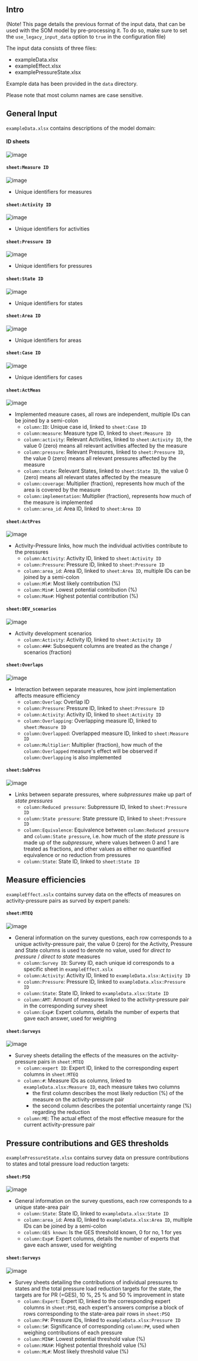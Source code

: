 ## Intro

(Note! This page details the previous format of the input data, that can be used with the SOM model by pre-processing it. To do so, make sure to set the ```use_legacy_input_data``` option to ```true``` in the configuration file)

The input data consists of three files:

- exampleData.xlsx
- exampleEffect.xlsx
- examplePressureState.xlsx

Example data has been provided in the ```data``` directory.

Please note that most column names are case sensitive.

## General Input

```exampleData.xlsx``` contains descriptions of the model domain:

#### ID sheets

![image](images/input/input_id_sheets.png)

#### ```sheet:Measure ID```
![image](images/input/input_id_sheets_measure.png)

- Unique identifiers for measures

#### ```sheet:Activity ID```
![image](images/input/input_id_sheets_activity.png)

- Unique identifiers for activities

#### ```sheet:Pressure ID```
![image](images/input/input_id_sheets_pressure.png)

- Unique identifiers for pressures

#### ```sheet:State ID```
![image](images/input/input_id_sheets_state.png)

- Unique identifiers for states

#### ```sheet:Area ID```
![image](images/input/input_id_sheets_area.png)

- Unique identifiers for areas

#### ```sheet:Case ID```
![image](images/input/input_id_sheets_case.png)

- Unique identifiers for cases

#### ```sheet:ActMeas```
![image](images/input/input_actmeas.png)

- Implemented measure cases, all rows are independent, multiple IDs can be joined by a semi-colon
    - ```column:ID```: Unique case id, linked to ```sheet:Case ID```
    - ```column:measure```: Measure type ID, linked to ```sheet:Measure ID```
    - ```column:activity```: Relevant Activities, linked to ```sheet:Activity ID```, the value 0 (zero) means all relevant activities affected by the measure
    - ```column:pressure```: Relevant Pressures, linked to ```sheet:Pressure ID```, the value 0 (zero) means all relevant pressures affected by the measure
    - ```column:state```: Relevant States, linked to ```sheet:State ID```, the value 0 (zero) means all relevant states affected by the measure
    - ```column:coverage```: Multiplier (fraction), represents how much of the area is covered by the measure
    - ```column:implementation```: Multiplier (fraction), represents how much of the measure is implemented
    - ```column:area_id```: Area ID, linked to ```sheet:Area ID```

#### ```sheet:ActPres```
![image](images/input/input_actpres.png)

- Activity-Pressure links, how much the individual activities contribute to the pressures
    - ```column:Activity```: Activity ID, linked to ```sheet:Activity ID```
    - ```column:Pressure```: Pressure ID, linked to ```sheet:Pressure ID```
    - ```column:area_id```: Area ID, linked to ```sheet:Area ID```, multiple IDs can be joined by a semi-colon
    - ```column:Ml#```: Most likely contribution (%)
    - ```column:Min#```: Lowest potential contribution (%)
    - ```column:Max#```: Highest potential contribution (%)

#### ```sheet:DEV_scenarios```
![image](images/input/input_dev_scenarios.png)

- Activity development scenarios
    - ```column:Activity```: Activity ID, linked to ```sheet:Activity ID```
    - ```column:###```: Subsequent columns are treated as the change / scenarios (fraction)

#### ```sheet:Overlaps```
![image](images/input/input_overlaps.png)

- Interaction between separate measures, how joint implementation affects measure efficiency
    - ```column:Overlap```: Overlap ID
    - ```column:Pressure```: Pressure ID, linked to ```sheet:Pressure ID```
    - ```column:Activity```: Activity ID, linked to ```sheet:Activity ID```
    - ```column:Overlapping```: Overlapping measure ID, linked to ```sheet:Measure ID```
    - ```column:Overlapped```: Overlapped measure ID, linked to ```sheet:Measure ID```
    - ```column:Multiplier```: Multiplier (fraction), how much of the ```column:Overlapped``` measure's effect will be observed if ```column:Overlapping``` is also implemented

#### ```sheet:SubPres```
![image](images/input/input_subpres.png)

- Links between separate pressures, where *subpressures* make up part of *state pressures*
    - ```column:Reduced pressure```: Subpressure ID, linked to ```sheet:Pressure ID```
    - ```column:State pressure```: State pressure ID, linked to ```sheet:Pressure ID```
    - ```column:Equivalence```: Equivalence between ```column:Reduced pressure``` and ```column:State pressure```, i.e. how much of the *state pressure* is made up of the *subpressure*, where values between 0 and 1 are treated as fractions, and other values as either no quantified equivalence or no reduction from pressures
    - ```column:State```: State ID, linked to ```sheet:State ID```

## Measure efficiencies

```exampleEffect.xslx``` contains survey data on the effects of measures on activity-pressure pairs as surved by expert panels:

#### ```sheet:MTEQ```
![image](images/input/input_mteq.png)

- General information on the survey questions, each row corresponds to a unique activity-pressure pair, the value 0 (zero) for the Activity, Pressure and State columns is used to denote no value, used for *direct to pressure* / *direct to state* measures
    - ```column:Survey ID```: Survey ID, each unique id corresponds to a specific sheet in ```exampleEffect.xslx```
    - ```column:Activity```: Activity ID, linked to ```exampleData.xlsx:Activity ID```
    - ```column:Pressure```: Pressure ID, linked to ```exampleData.xlsx:Pressure ID```
    - ```column:State```: State ID, linked to ```exampleData.xlsx:State ID```
    - ```column:AMT```: Amount of measures linked to the activity-pressure pair in the corresponding survey sheet
    - ```column:Exp#```: Expert columns, details the number of experts that gave each answer, used for weighting

#### ```sheet:Surveys```
![image](images/input/input_measeff_survey.png)

- Survey sheets detailing the effects of the measures on the activity-pressure pairs in ```sheet:MTEQ```
    - ```column:expert ID```: Expert ID, linked to the corresponding expert columns in ```sheet:MTEQ```
    - ```column:#```: Measure IDs as columns, linked to ```exampleData.xlsx:Measure ID```, each measure takes two columns
        - the first column describes the most likely reduction (%) of the measure on the activity-pressure pair
        - the second column describes the potential uncertainty range (%) regarding the reduction
    - ```column:ME```: The actual effect of the most effective measure for the current activity-pressure pair

## Pressure contributions and GES thresholds

```examplePressureState.xlsx``` contains survey data on pressure contributions to states and total pressure load reduction targets:

#### ```sheet:PSQ```
![image](images/input/input_psq.png)

- General information on the survey questions, each row corresponds to a unique state-area pair
    - ```column:State```: State ID, linked to ```exampleData.xlsx:State ID```
    - ```column:area_id```: Area ID, linked to ```exampleData.xlsx:Area ID```, multiple IDs can be joined by a semi-colon
    - ```column:GES known```: Is the GES threshold known, 0 for no, 1 for yes
    - ```column:Exp#```: Expert columns, details the number of experts that gave each answer, used for weighting

#### ```sheet:Surveys```
![image](images/input/input_pressstate_survey.png)

- Survey sheets detailing the contributions of individual pressures to states and the total pressure load reduction targets for the state, the targets are for PR (=GES), 10 %, 25 % and 50 % improvement in state
    - ```column:Expert```: Expert ID, linked to the corresponding expert columns in ```sheet:PSQ```, each expert's answers comprise a block of rows corresponding to the state-area pair rows in ```sheet:PSQ```
    - ```column:P#```: Pressure IDs, linked to ```exampleData.xlsx:Pressure ID```
    - ```column:S#```: Significance of corresponding ```column:P#```, used when weighing contributions of each pressure
    - ```column:MIN#```: Lowest potential threshold value (%)
    - ```column:MAX#```: Highest potential threshold value (%)
    - ```column:ML#```: Most likely threshold value (%)